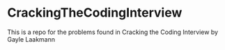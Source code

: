 # CrackingTheCodingInterview
This is a repo for the problems found in Cracking the Coding Interview by Gayle Laakmann
